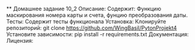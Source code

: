 ** Домашнее задание 10_2
Описание:
Содержит: Функцию маскирования номера карты и счета, фунцию преобразования даты.
Тесты: Содержит тесты функционала
Установка:
Клонируйте репозиторий:
git clone https://github.com/WingBasil/PytonProjekt4
Установите зависимости:
pip install -r requirements.txt
Документация:
Лицензия:
